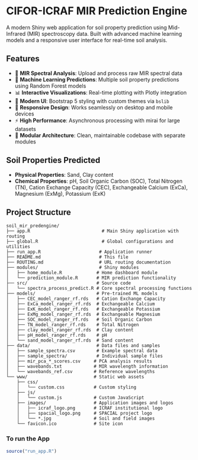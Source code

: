 # CIFOR-ICRAF MIR Prediction Engine

A modern Shiny web application for soil property prediction using Mid-Infrared (MIR) spectroscopy data. Built with advanced machine learning models and a responsive user interface for real-time soil analysis.

## Features

- 🔬 **MIR Spectral Analysis**: Upload and process raw MIR spectral data
- 🤖 **Machine Learning Predictions**: Multiple soil property predictions using Random Forest models
- 📊 **Interactive Visualizations**: Real-time plotting with Plotly integration
- 🎨 **Modern UI**: Bootstrap 5 styling with custom themes via `bslib`
- 📱 **Responsive Design**: Works seamlessly on desktop and mobile devices
- ⚡ **High Performance**: Asynchronous processing with mirai for large datasets
- 🧩 **Modular Architecture**: Clean, maintainable codebase with separate modules

## Soil Properties Predicted

- **Physical Properties**: Sand, Clay content
- **Chemical Properties**: pH, Soil Organic Carbon (SOC), Total Nitrogen (TN), Cation Exchange Capacity (CEC), Exchangeable Calcium (ExCa), Magnesium (ExMg), Potassium (ExK)

## Project Structure

```
soil_mir_predengine/
├── app.R                           # Main Shiny application with routing
├── global.R                        # Global configurations and utilities
├── run_app.R                      # Application runner
├── README.md                      # This file
├── ROUTING.md                     # URL routing documentation
├── modules/                       # Shiny modules
│   ├── home_module.R             # Home dashboard module
│   └── prediction_module.R       # MIR prediction functionality
├── src/                          # Source code
│   └── spectra_process_predict.R # Core spectral processing functions
├── models/                       # Pre-trained ML models
│   ├── CEC_model_ranger_rf.rds   # Cation Exchange Capacity
│   ├── ExCa_model_ranger_rf.rds  # Exchangeable Calcium
│   ├── ExK_model_ranger_rf.rds   # Exchangeable Potassium
│   ├── ExMg_model_ranger_rf.rds  # Exchangeable Magnesium
│   ├── SOC_model_ranger_rf.rds   # Soil Organic Carbon
│   ├── TN_model_ranger_rf.rds    # Total Nitrogen
│   ├── clay_model_ranger_rf.rds  # Clay content
│   ├── pH_model_ranger_rf.rds    # pH
│   └── sand_model_ranger_rf.rds  # Sand content
├── data/                         # Data files and samples
│   ├── sample_spectra.csv        # Example spectral data
│   ├── sample_spectra/           # Individual sample files
│   ├── mir_pca_*_scores.csv     # PCA analysis results
│   ├── wavebands.txt            # MIR wavelength information
│   └── wavebands_ref.csv        # Reference wavelengths
└── www/                         # Static web assets
    ├── css/
    │   └── custom.css           # Custom styling
    ├── js/
    │   └── custom.js            # Custom JavaScript
    ├── images/                  # Application images and logos
    │   ├── icraf_logo.png       # ICRAF institutional logo
    │   ├── spacial_logo.png     # SPACIAL project logo
    │   └── *.jpg                # Soil and field images
    └── favicon.ico              # Site icon
```

### To run the App

```r
source("run_app.R")
```